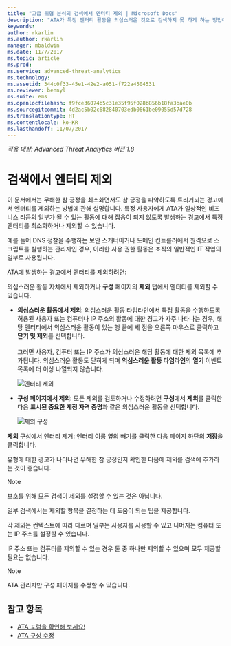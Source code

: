 ```yaml
---
title: "고급 위협 분석의 검색에서 엔터티 제외 | Microsoft Docs"
description: "ATA가 특정 엔터티 활동을 의심스러운 것으로 검색하지 못 하게 하는 방법에 관해 설명합니다."
keywords: 
author: rkarlin
ms.author: rkarlin
manager: mbaldwin
ms.date: 11/7/2017
ms.topic: article
ms.prod: 
ms.service: advanced-threat-analytics
ms.technology: 
ms.assetid: 344c0f33-45e1-42e2-a051-f722a4504531
ms.reviewer: bennyl
ms.suite: ems
ms.openlocfilehash: f9fce36074b5c31e35f95f028b856b18fa3bae0b
ms.sourcegitcommit: 4d2ac5b02c682840703edb0661be09055d57d728
ms.translationtype: HT
ms.contentlocale: ko-KR
ms.lasthandoff: 11/07/2017
---
```

*적용 대상: Advanced Threat Analytics 버전 1.8*



# <a name="excluding-entities-from-detections"></a>검색에서 엔터티 제외
이 문서에서는 무해한 참 긍정을 최소화면서도 참 긍정을 파악하도록 트리거되는 경고에서 엔터티를 제외하는 방법에 관해 설명합니다. 특정 사용자에게 ATA가 일상적인 비즈니스 리듬의 일부가 될 수 있는 활동에 대해 잡음이 되지 않도록 발생하는 경고에서 특정 엔터티를 최소화하거나 제외할 수 있습니다.

예를 들어 DNS 정찰을 수행하는 보안 스캐너이거나 도메인 컨트롤러에서 원격으로 스크립트를 실행하는 관리자인 경우, 이러한 사용 권한 활동은 조직의 일반적인 IT 작업의 일부로 사용됩니다.

ATA에 발생하는 경고에서 엔터티를 제외하려면:

의심스러운 활동 자체에서 제외하거나 **구성** 페이지의 **제외** 탭에서 엔터티를 제외할 수 있습니다.

- **의심스러운 활동에서 제외**: 의심스러운 활동 타임라인에서 특정 활동을 수행하도록 허용된 사용자 또는 컴퓨터나 IP 주소의 활동에 대한 경고가 자주 나타나는 경우, 해당 엔터티에서 의심스러운 활동이 있는 행 끝에 세 점을 오른쪽 마우스로 클릭하고 **닫기 및 제외**를 선택합니다. <br></br>그러면 사용자, 컴퓨터 또는 IP 주소가 의심스러운 해당 활동에 대한 제외 목록에 추가됩니다. 의심스러운 활동도 닫히게 되며 **의심스러운 활동 타임라인**의 **열기** 이벤트 목록에 더 이상 나열되지 않습니다.

    ![엔터티 제외](./media/exclude-in-sa.png)

- **구성 페이지에서 제외**: 모든 제외를 검토하거나 수정하려면 **구성**에서 **제외**를 클릭한 다음 **표시된 중요한 계정 자격 증명**과 같은 의심스러운 활동을 선택합니다.

    ![제외 구성](./media/exclusions-config-page.png)

**제외** 구성에서 엔터티 제거: 엔터티 이름 옆의 빼기를 클릭한 다음 페이지 하단의 **저장**을 클릭합니다.

유형에 대한 경고가 나타나면 무해한 참 긍정인지 확인한 다음에 제외를 검색에 추가하는 것이 좋습니다. 

> [!NOTE]
> 보호를 위해 모든 검색이 제외를 설정할 수 있는 것은 아닙니다. 

일부 검색에서는 제외할 항목을 결정하는 데 도움이 되는 팁을 제공합니다. 

각 제외는 컨텍스트에 따라 다르며 일부는 사용자를 사용할 수 있고 나머지는 컴퓨터 또는 IP 주소를 설정할 수 있습니다. 

IP 주소 또는 컴퓨터를 제외할 수 있는 경우 둘 중 하나만 제외할 수 있으며 모두 제공할 필요는 없습니다.

> [!NOTE]
> ATA 관리자만 구성 페이지를 수정할 수 있습니다.


## <a name="see-also"></a>참고 항목
- [ATA 포럼을 확인해 보세요!](https://social.technet.microsoft.com/Forums/security/home?forum=mata)
- [ATA 구성 수정](modifying-ata-center-configuration.md)
